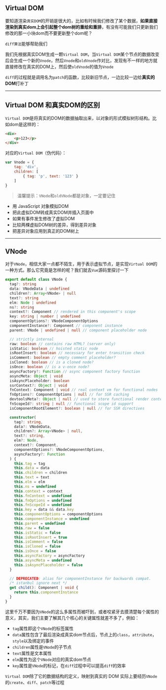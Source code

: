 ## Virtual DOM

要知道渲染`真实DOM`的开销是很大的，比如有时候我们修改了某个数据，**如果直接渲染到真实dom上会引起整个dom树的重绘和重排**，有没有可能我们只更新我们修改的那一小块dom而不要更新整个dom呢？

`diff算法`能够帮助我们

我们先根据真实DOM生成一颗`Virtual DOM`，当`Virtual DOM`某个节点的数据改变后会生成一个新的`Vnode`，然后`Vnode`和`oldVnode`作对比，发现有不一样的地方就直接修改在真实的DOM上，然后使`oldVnode`的值为`Vnode`

`diff`的过程就是调用名为`patch`的函数，比较新旧节点，一边比较一边给**真实的DOM**打补丁

---

## Virtual DOM 和真实DOM的区别

`Virtual DOM`是将真实的DOM的数据抽取出来，以对象的形式模拟树形结构。比如dom是这样的：

```html
<div>
    <p>123</p>
</div>
```

对应的`Virtual DOM`（伪代码）：

```js
var Vnode = {
    tag: 'div',
    children: [
        { tag: 'p', text: '123' }
    ]
}
```

> 温馨提示：`VNode`和`oldVNode`都是对象，一定要记住

- 用 JavaScript 对象模拟DOM
- 把此虚拟DOM转成真实DOM并插入页面中
- 如果有事件发生修改了虚拟DOM
- 比较两棵虚拟DOM树的差异，得到差异对象
- 把差异对象应用到真正的DOM树上

---

## VNode

对于`VNode`，相信大家一点都不陌生，用于表示虚拟节点，是实现`Virtual DOM`的一种方式。那么它究竟是怎样的呢？我们就去`Vue`源码里探讨一下


```ts
export default class VNode {
  tag?: string
  data: VNodeData | undefined
  children?: Array<VNode> | null
  text?: string
  elm: Node | undefined
  ns?: string
  context?: Component // rendered in this component's scope
  key: string | number | undefined
  componentOptions?: VNodeComponentOptions
  componentInstance?: Component // component instance
  parent: VNode | undefined | null // component placeholder node

  // strictly internal
  raw: boolean // contains raw HTML? (server only)
  isStatic: boolean // hoisted static node
  isRootInsert: boolean // necessary for enter transition check
  isComment: boolean // empty comment placeholder?
  isCloned: boolean // is a cloned node?
  isOnce: boolean // is a v-once node?
  asyncFactory?: Function // async component factory function
  asyncMeta: Object | void
  isAsyncPlaceholder: boolean
  ssrContext?: Object | void
  fnContext: Component | void // real context vm for functional nodes
  fnOptions?: ComponentOptions | null // for SSR caching
  devtoolsMeta?: Object | null // used to store functional render context for devtools
  fnScopeId?: string | null // functional scope id support
  isComponentRootElement?: boolean | null // for SSR directives

  constructor(
    tag?: string,
    data?: VNodeData,
    children?: Array<VNode> | null,
    text?: string,
    elm?: Node,
    context?: Component,
    componentOptions?: VNodeComponentOptions,
    asyncFactory?: Function
  ) {
    this.tag = tag
    this.data = data
    this.children = children
    this.text = text
    this.elm = elm
    this.ns = undefined
    this.context = context
    this.fnContext = undefined
    this.fnOptions = undefined
    this.fnScopeId = undefined
    this.key = data && data.key
    this.componentOptions = componentOptions
    this.componentInstance = undefined
    this.parent = undefined
    this.raw = false
    this.isStatic = false
    this.isRootInsert = true
    this.isComment = false
    this.isCloned = false
    this.isOnce = false
    this.asyncFactory = asyncFactory
    this.asyncMeta = undefined
    this.isAsyncPlaceholder = false
  }

  // DEPRECATED: alias for componentInstance for backwards compat.
  /* istanbul ignore next */
  get child(): Component | void {
    return this.componentInstance
  }
}
```

这里千万不要因为`VNode`的这么多属性而被吓到，或者咬紧牙去摸清楚每个属性的意义，其实，我们主要了解其几个核心的关键属性就差不多了，例如：

- `tag`属性即这个`VNode`的标签属性
- `data`属性包含了最后渲染成真实dom节点后，节点上的`class`，`attribute`，`style`以及绑定的事件
- `children`属性是`VNode`的子节点
- `text`属性是文本属性
- `elm`属性为这个`VNode`对应的真实dom节点
- `key`属性是`VNode`的标记，在`diff`过程中可以提高`diff`的效率

`Virtual DOM`除了它的数据结构的定义，映射到真实的 DOM 实际上要经历`VNode`的`create`、`diff`、`patch`等过程
